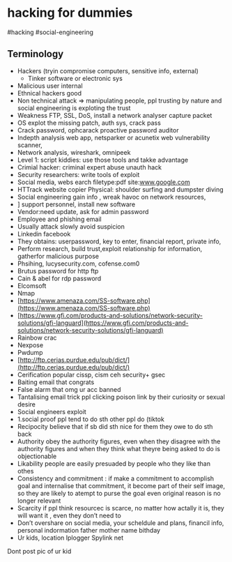 # hacking for dummies

\#hacking #social-engineering

## Terminology

* Hackers (tryin compromise computers, sensitive info, external)
  * &#x20; Tinker software or electronic sys
* &#x20;      Malicious user internal
* &#x20;      Ethnical hackers good
* &#x20;      Non technical attack => manipulating people, ppl trusting by nature and social engineering is exploting the trust
* &#x20;      Weakness FTP, SSL, DoS, install a network analyser capture packet
* &#x20;      OS explot the missing patch, auth sys, crack pass
* &#x20;      Crack password, ophcarack proactive password auditor
* &#x20;      Indepth analysis web app, netsparker or acunetix web vulnerability scanner,
* &#x20;      Network analysis, wireshark, omnipeek
* &#x20;      Level 1: script kiddies: use those tools and takke advantage
* &#x20;      Crimial hacker: criminal expert abuse unauth hack
* &#x20;      Security researchers: write tools of exploit
* &#x20;      Social media, webs earch filetype:pdf site:www.google.com
* &#x20;      HTTrack website copier Physical: shoulder surfing and dumpster diving
* &#x20;      Social engineering gain info , wreak havoc on network resources,
* &#x20;      ]   support personnel, install new software
* &#x20;      Vendor:need update, ask for admin password
* &#x20;      Employee and phishing email
* &#x20;      Usually attack slowly avoid suspicion
* &#x20;      Linkedin facebook
* &#x20;      They obtains: userpassword, key to enter, financial report, private info,
* &#x20;      Perform research, build trust,exploit relationship for information, gatherfor malicious purpose
* &#x20;      Phsihing, lucysecurity.com, cofense.com0
* &#x20;      Brutus password for http ftp
* &#x20;      Cain & abel for rdp password
* &#x20;      Elcomsoft
* &#x20;      Nmap
* &#x20;      [https://www.amenaza.com/SS-software.php](https://www.amenaza.com/SS-software.php)
* &#x20;      [https://www.gfi.com/products-and-solutions/network-security-solutions/gfi-languard](https://www.gfi.com/products-and-solutions/network-security-solutions/gfi-languard)
* &#x20;      Rainbow crac
* &#x20;      Nexpose
* &#x20;      Pwdump
* &#x20;      [http://ftp.cerias.purdue.edu/pub/dict/](http://ftp.cerias.purdue.edu/pub/dict/)
* &#x20;      Cerification popular cissp, cism ceh security+ gsec
* &#x20;      Baiting email that congrats
* &#x20;      False alarm that omg ur acc banned
* &#x20;      Tantalising email trick ppl  clicking poison link by their curiosity or sexual desire
* &#x20;      Social engineers exploit
* &#x20;      1.social proof ppl tend to do sth other ppl do (tiktok
* &#x20;      Recipocity believe that if sb did sth nice for them they owe to do sth back
* &#x20;      Authority obey the authority figures, even when they disagree with the authority figures and when they think what theyre being asked to do is objectionable
* &#x20;      Likability people are easily presuaded by people who they like than othes
* &#x20;      Consistency and commitment : if make a commitment to accomplish goal and internalise that commitment, it become part of their self image, so they are likely to atempt to purse the goal even original reason is no longer relevant
* &#x20;      Scarcity if ppl think resourcec is scarce, no matter how actally it is, they will want it , even they don’t need to
* &#x20;      Don’t overshare on social media, your scheldule and plans, financil info, personal indormation father mother  name bithday
* &#x20;      Ur kids, location Iplogger Spylink net

Dont post pic of ur kid
